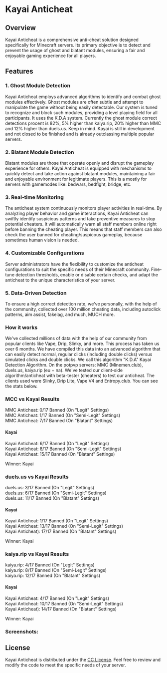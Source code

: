 # Kayai Anticheat

## Overview

Kayai Anticheat is a comprehensive anti-cheat solution designed specifically for Minecraft servers. Its primary objective is to detect and prevent the usage of ghost and blatant modules, ensuring a fair and enjoyable gaming experience for all players.

## Features

### 1. Ghost Module Detection

Kayai Anticheat employs advanced algorithms to identify and combat ghost modules effectively. Ghost modules are often subtle and attempt to manipulate the game without being easily detectable. Our system is tuned to recognize and block such modules, providing a level playing field for all participants. It uses the K.D.A system. Currently the ghost module correct detections procent is 82%, 5% higher than kaiya.rip, 20% higher than MMC and 12% higher than duels.us. Keep in mind. Kayai is still in development and not closed to be finished and is already outclassing multiple popular servers.

### 2. Blatant Module Detection

Blatant modules are those that operate openly and disrupt the gameplay experience for others. Kayai Anticheat is equipped with mechanisms to quickly detect and take action against blatant modules, maintaining a fair and enjoyable environment for legitimate players. This is a mostly for servers with gamemodes like: bedwars, bedfight, bridge, etc. 

### 3. Real-time Monitoring

The anticheat system continuously monitors player activities in real-time. By analyzing player behavior and game interactions, Kayai Anticheat can swiftly identify suspicious patterns and take preventive measures to stop potential cheaters. It will automatically warn all staff members online right before banning the cheating player. This means that staff members can also check the user banned for cheating/suspicous gameplay, because sometimes human vision is needed.

### 4. Customizable Configurations

Server administrators have the flexibility to customize the anticheat configurations to suit the specific needs of their Minecraft community. Fine-tune detection thresholds, enable or disable certain checks, and adapt the anticheat to the unique characteristics of your server.

### 5. Data-Driven Detection

To ensure a high correct detection rate, we've personally, with the help of the community, collected over 100 million cheating data, including autoclick patterns, aim assist, fakelag, and much, MUCH more.

### How it works

We've collected millions of data with the help of our community from popular clients like Vape, Drip, Slinky, and more. This process has taken us over 6 months. We have compiled this data into an advanced algorithm that can easily detect normal, regular clicks (including double clicks) versus simulated clicks and double clicks. We call this algorithm "K.D.A" Kayai Detection Algorithm.
On the potpvp servers: MMC (Minemen.club), duels.us, kaiya.rip (eu + na). We've tested our client-side algorithm/anticheat with beta-tester (cheaters) to test our anticheat. The clients used were Slinky, Drip Lite, Vape V4 and Entropy.club.  You can see the stats below.

### MCC vs Kayai Results
MMC Anticheat: 0/17 Banned (On "Legit" Settings)<br>
MMC Anticheat: 1/17 Banned (On "Semi-Legit" Settings)<br>
MMC Anticheat: 7/17 Banned (On "Blatant" Settings)<br>
#### Kayai
Kayai Anticheat: 6/17 Banned (On "Legit" Settings)<br>
Kayai Anticheat: 8/17 Banned (On "Semi-Legit" Settings)<br>
Kayai Anticheat: 15/17 Banned (On "Blatant" Settings)<br>

Winner: Kayai

### duels.us vs Kayai Results
duels.us: 3/17 Banned (On "Legit" Settings)<br>
duels.us: 6/17 Banned (On "Semi-Legit" Settings)<br>
duels.us: 11/17 Banned (On "Blatant" Settings)<br>
#### Kayai
Kayai Anticheat: 1/17 Banned (On "Legit" Settings)<br>
Kayai Anticheat: 13/17 Banned (On "Semi-Legit" Settings)<br>
Kayai Anticheat): 17/17 Banned (On "Blatant" Settings)<br>

Winner: Kayai

### kaiya.rip vs Kayai Results
kaiya.rip: 4/17 Banned (On "Legit" Settings)<br>
kaiya.rip: 8/17 Banned (On "Semi-Legit" Settings)<br>
kaiya.rip: 12/17 Banned (On "Blatant" Settings)<br>
#### Kayai
Kayai Anticheat: 4/17 Banned (On "Legit" Settings)<br>
Kayai Anticheat: 10/17 Banned (On "Semi-Legit" Settings)<br>
Kayai Anticheat): 14/17 Banned (On "Blatant" Settings)<br>

Winner: Kayai


### Screenshots:

## License

Kayai Anticheat is distributed under the [CC License](LICENSE). Feel free to review and modify the code to meet the specific needs of your server.
